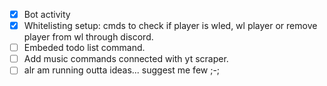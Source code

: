 - [x] Bot activity
- [X] Whitelisting setup: cmds to check if player is wled, wl player or remove player from wl through discord.
- [ ] Embeded todo list command.
- [ ] Add music commands connected with yt scraper.
- [ ] alr am running outta ideas... suggest me few ;-;
